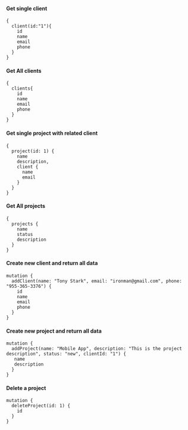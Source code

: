 #### Get single client
``` 
{
  client(id:"1"){
    id
    name
    email
    phone
  }
}
```

#### Get All clients
``` 
{
  clients{
    id
    name
    email
    phone
  }
}
```

#### Get single project with related client
``` 
{
  project(id: 1) {
    name
    description,
    client {
      name
      email
    }
  }
}
```

#### Get All projects
``` 
{
  projects {
    name
    status
    description
  }
}
```

#### Create new client and return all data
```
mutation {
  addClient(name: "Tony Stark", email: "ironman@gmail.com", phone: "955-365-3376") {
    id
    name
    email
    phone
  }
}
```

#### Create new project and return all data
```
mutation {
  addProject(name: "Mobile App", description: "This is the project description", status: "new", clientId: "1") {
   name
   description
  }
}
```

#### Delete a project
```
mutation {
  deleteProject(id: 1) {
    id
  }
}
```